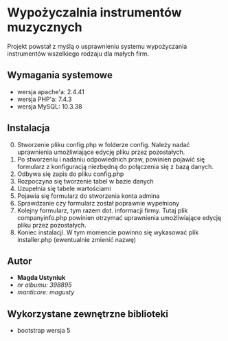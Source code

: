 
# Wypożyczalnia instrumentów muzycznych
Projekt powstał z myślą o usprawnieniu systemu wypożyczania instrumentów wszelkiego rodzaju dla małych firm. 

## Wymagania systemowe
* wersja apache'a: 2.4.41
* wersja PHP'a: 7.4.3
* wersja MySQL: 10.3.38

## Instalacja
0. Stworzenie pliku config.php w folderze config. Należy nadać uprawnienia umożliwiające edycję pliku przez pozostałych.
1. Po stworzeniu i nadaniu odpowiednich praw, powinien pojawić się formularz z konfiguracją niezbędną do połączenia się z bazą danych.
2. Odbywa się zapis do pliku config.php
3. Rozpoczyna się tworzenie tabel w bazie danych
4. Uzupełnia się tabele wartościami
5. Pojawia się formularz do stworzenia konta admina
6. Sprawdzanie czy formularz został poprawnie wypełniony
7. Kolejny formularz, tym razem dot. informacji firmy. Tutaj plik companyinfo.php powinien otrzymać uprawnienia umożliwiające edycję pliku przez pozostałych.
8. Koniec instalacji. W tym momencie powinno się wykasować plik installer.php (ewentualnie zmienić nazwę) 

## Autor

* **Magda Ustyniuk** 
* *nr  albumu: 398895*
* *manticore: magusty*

## Wykorzystane zewnętrzne biblioteki

* bootstrap wersja 5